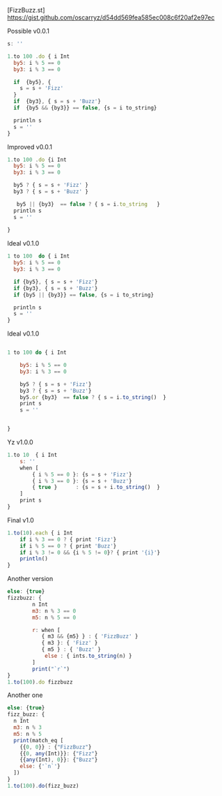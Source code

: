 [FizzBuzz.st] https://gist.github.com/oscarryz/d54dd569fea585ec008c6f20af2e97ec 

Possible v0.0.1
```javascript
s: ''

1.to 100 .do { i Int
  by5: i % 5 == 0
  by3: i % 3 == 0

  if  {by5}, {
    s = s + 'Fizz'
  } 
  if  {by3}, { s = s + 'Buzz'} 
  if  {by5 && {by3}} == false, {s = i to_string} 

  println s 
  s = ''
} 
```
Improved v0.0.1

```javascript
1.to 100 .do {i Int
  by5: i % 5 == 0
  by3: i % 3 == 0

  by5 ? { s = s + 'Fizz' }
  by3 ? { s = s + 'Buzz' }

   by5 || {by3}  == false ? { s = i.to_string   }
  println s 
  s = ''
  
} 
```

Ideal v0.1.0
```javascript
1 to 100  do { i Int 
  by5: i % 5 == 0
  by3: i % 3 == 0

  if {by5}, { s = s + 'Fizz'} 
  if {by3}, { s = s + 'Buzz'} 
  if {by5 || {by3}} == false, {s = i to_string} 

  println s 
  s = ''
} 

```

Ideal v0.1.0

```javascript

1 to 100 do { i Int 

	by5: i % 5 == 0
	by3: i % 3 == 0

	by5 ? { s = s + 'Fizz'}
	by3 ? { s = s + 'Buzz'}
	by5.or {by3}  == false ? { s = i.to_string()  }
	print s 
	s = ''


}
```

Yz v1.0.0
```javascript
1.to 10  { i Int
    s: ''
    when [
        { i % 5 == 0 }: {s = s + 'Fizz'}
        { i % 3 == 0 }: {s = s + 'Buzz'}
        { true }      : {s = s + i.to_string()  }
    ]
    print s    
}
```

Final v1.0 
```javascript
1.to(10).each { i Int 
    if i % 3 == 0 ? { print 'Fizz'}
    if i % 5 == 0 ? { print 'Buzz'}
    if i % 3 != 0 && {i % 5 != 0}? { print '{i}'}
    println()
}
```

Another version 

```javascript
else: {true}
fizzbuzz: {
        n Int
        m3: n % 3 == 0
        m5: n % 5 == 0

        r: when [
           { m3 && {m5} } : { 'FizzBuzz' }
           { m3 }: { 'Fizz' }
           { m5 } : { 'Buzz' }
            else : { ints.to_string(n) }
        ]
        print("`r`")
}
1.to(100).do fizzbuzz
```

Another one 
```js
else: {true}
fizz_buzz: {
  n Int
  m3: n % 3
  m5: n % 5
  print(match_eq [
    {{0, 0}} : {"FizzBuzz"}
    {{0, any(Int)}}: {"Fizz"}
    {{any(Int), 0}}: {"Buzz"}
    else: {'`n`'}
  ])
}
1.to(100).do(fizz_buzz)
```